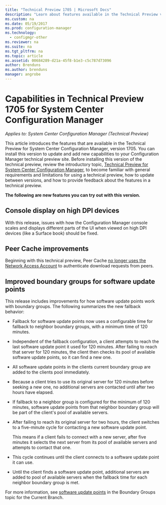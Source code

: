 ```yaml
---
title: "Technical Preview 1705 | Microsoft Docs"
description: "Learn about features available in the Technical Preview vresion 1705 for System Center Configuration Manager."
ms.custom: na
ms.date: 05/19/2017
ms.prod: configuration-manager
ms.technology:
  - configmgr-other
ms.reviewer: na
ms.suite: na
ms.tgt_pltfrm: na
ms.topic: article
ms.assetid: 00684289-d21a-45f8-b1e3-c5c787d73096
author: Brenduns
ms.author: brenduns
manager: angrobe
---
```

# Capabilities in Technical Preview 1705 for System Center Configuration Manager

*Applies to: System Center Configuration Manager (Technical Preview)*

This article introduces the features that are available in the Technical Preview for System Center Configuration Manager, version 1705. You can install this version to update and add new capabilities to your Configuration Manager technical preview site. Before installing this version of the technical preview, review the introductory topic, [Technical Preview for System Center Configuration Manager](../../core/get-started/technical-preview.md), to become familiar with general requirements and limitations for using a technical preview, how to update between versions, and how to provide feedback about the features in a technical preview.    

<!--  Known Issues Template
**Known Issues in this Technical Preview:**
-   **Issue Name**. Details
    Workaround details.
-->

**The following are new features you can try out with this version.**  

<!--  Rough Section Template
##  FEATURE

### Procedure 1
### Try it out!  
 Try to complete the following tasks and then send us **Feedback** from the **Home** tab of the Ribbon to let us know how it worked:
 -  Task 1
 -  Task 2              
-->

## Console display on high DPI devices
With this release, issues with how the Configuration Manager console scales and displays different parts of the UI when viewed on high DPI devices (like a Surface book) should be fixed.


## Peer Cache improvements
Beginning with this technical preview, Peer Cache [no longer uses the Network Access Account](/sccm/core/plan-design/hierarchy/client-peer-cache) to authenticate download requests from peers.


## Improved boundary groups for software update points
This release includes improvements for how software update points work with boundary groups. The following summarizes the new fallback behavior:
-   Fallback for software update points now uses a configurable time for fallback to neighbor boundary groups, with a minimum time of 120 minutes.

-   Independent of the fallback configuration, a client attempts to reach the last software update point it used for 120 minutes. After failing to reach that server for 120 minutes, the client then checks its pool of available software update points, so it can find a new one.

  -   All software update points in the clients current boundary group are added to the clients pool immediately.

  -   Because a client tries to use its original server for 120 minutes before seeking a new one, no additional servers are contacted until after two hours have elapsed.

  -   If fallback to a neighbor group is configured for the minimum of 120 minutes, software update points from that neighbor boundary group will be part of the client's pool of available servers.

-   After failing to reach its original server for two hours, the client switches to a five-minute cycle for contacting a new software update point.

    This means if a client fails to connect with a new server, after five minutes it selects the next server from its pool of available servers and attempts to contact that one.

  -   This cycle continues until the client connects to a software update point it can use.
  -   Until the client finds a software update point, additional servers are added to pool of available servers when the fallback time for each neighbor boundary group is met.

For more information, see [software update points](/sccm/core/servers/deploy/configure/boundary-groups#software-update-points) in the Boundary Groups topic for the Current Branch.
